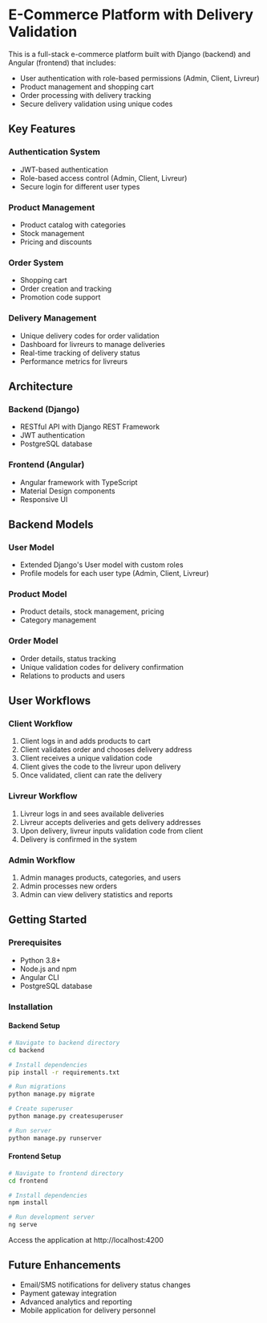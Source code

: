 # E-Commerce Platform with Delivery Validation

This is a full-stack e-commerce platform built with Django (backend) and Angular (frontend) that includes:

- User authentication with role-based permissions (Admin, Client, Livreur)
- Product management and shopping cart
- Order processing with delivery tracking
- Secure delivery validation using unique codes

## Key Features

### Authentication System

- JWT-based authentication
- Role-based access control (Admin, Client, Livreur)
- Secure login for different user types

### Product Management

- Product catalog with categories
- Stock management
- Pricing and discounts

### Order System

- Shopping cart
- Order creation and tracking
- Promotion code support

### Delivery Management

- Unique delivery codes for order validation
- Dashboard for livreurs to manage deliveries
- Real-time tracking of delivery status
- Performance metrics for livreurs

## Architecture

### Backend (Django)

- RESTful API with Django REST Framework
- JWT authentication
- PostgreSQL database

### Frontend (Angular)

- Angular framework with TypeScript
- Material Design components
- Responsive UI

## Backend Models

### User Model

- Extended Django's User model with custom roles
- Profile models for each user type (Admin, Client, Livreur)

### Product Model

- Product details, stock management, pricing
- Category management

### Order Model

- Order details, status tracking
- Unique validation codes for delivery confirmation
- Relations to products and users

## User Workflows

### Client Workflow

1. Client logs in and adds products to cart
2. Client validates order and chooses delivery address
3. Client receives a unique validation code
4. Client gives the code to the livreur upon delivery
5. Once validated, client can rate the delivery

### Livreur Workflow

1. Livreur logs in and sees available deliveries
2. Livreur accepts deliveries and gets delivery addresses
3. Upon delivery, livreur inputs validation code from client
4. Delivery is confirmed in the system

### Admin Workflow

1. Admin manages products, categories, and users
2. Admin processes new orders
3. Admin can view delivery statistics and reports

## Getting Started

### Prerequisites

- Python 3.8+
- Node.js and npm
- Angular CLI
- PostgreSQL database

### Installation

#### Backend Setup

```bash
# Navigate to backend directory
cd backend

# Install dependencies
pip install -r requirements.txt

# Run migrations
python manage.py migrate

# Create superuser
python manage.py createsuperuser

# Run server
python manage.py runserver
```

#### Frontend Setup

```bash
# Navigate to frontend directory
cd frontend

# Install dependencies
npm install

# Run development server
ng serve
```

Access the application at http://localhost:4200

## Future Enhancements

- Email/SMS notifications for delivery status changes
- Payment gateway integration
- Advanced analytics and reporting
- Mobile application for delivery personnel 